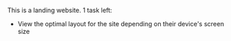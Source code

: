 This is a landing website.
1 task left:
- View the optimal layout for the site depending on their device's screen size

